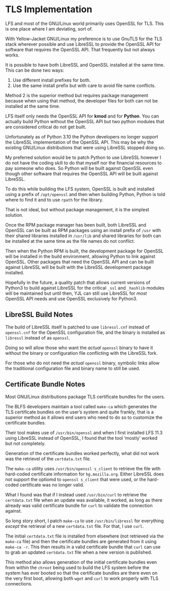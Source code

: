 TLS Implementation
==================

LFS and most of the GNU/Linux world primarily uses OpenSSL for TLS. This is
one place where I am deviating, sort of.

With Yellow-Jacket GNU/Linux my preference is to use GnuTLS for the TLS stack
wherever possible and use LibreSSL to provide the OpenSSL API for software that
requires the OpenSSL API. That frequently but not always works.

It is possible to have both LibreSSL and OpenSSL installed at the same time.
This can be done two ways:

1. Use different install prefixes for both.
2. Use the same install prefix but with care to avoid file name conflicts.

Method 2 is the superior method but requires package management because when
using that method, the developer files for both can not be installed at the same
time.

LFS itself only needs the OpenSSL API for __kmod__ and for __Python__. You can
actually build Python without the OpenSSL API but two python modules that are
considered critical do not get built.

Unfortunately as of Python 3.10 the Python developers no longer support the
LibreSSL implementation of the OpenSSL API. This may be why the existing
GNU/Linux distributions that were using LibreSSL stopped doing so.

My preferred solution would be to patch Python to use LibreSSL however I do not
have the coding skill to do that myself nor the financial resources to pay
someone who does. So Python will be built against OpenSSL even though other
software that requires the OpenSSL API will be built against LibreSSL.

To do this while building the LFS system, OpenSSL is built and installed using
a prefix of `/opt/openssl` and then when building Python, Python is told where
to find it and to use `rpath` for the library.

That is not ideal, but without package management, it is the simplest solution.

Once the RPM package manager has been built, both LibreSSL and OpenSSL can be
built as RPM packages using an install prefix of `/usr` with their shared
libraries installed in `/usr/lib` and shared libraries for both can be installed
at the same time as the file names do not conflict.

Then when the Python RPM is built, the development package for OpenSSL will be
installed in the build environment, allowing Python to link against OpenSSL.
Other packages that need the OpenSSL API and can be built against LibreSSL will
be built with the LibreSSL development package installed.

Hopefully in the future, a quality patch that allows current versions of Python3
to build against LibreSSL for the critical `_ssl` and `_hashlib` modules will be
maintained but until then, YJL can still use LibreSSL for *most* OpenSSL API
needs and use OpenSSL exclusively for Python3.


LibreSSL Build Notes
--------------------

The build of LibreSSL itself is patched to use `libressl.cnf` instead of
`openssl.cnf` for the OpenSSL configuration file, and the binary is
installed as `libressl` instead of as `openssl`.

Doing so will allow those who want the *actual* `openssl` binary to have it
without the binary or configuration file conflicting with the LibreSSL fork.

For those who do not need the *actual* `openssl` binary, symbolic links allow
the traditional configuration file and binary name to still be used.


Certificate Bundle Notes
------------------------

Most GNU/Linux distributions package TLS certificate bundles for the users.

The BLFS developers maintain a tool called `make-ca` which generates the TLS
certificate bundles on the user’s system and quite frankly, that is a superior
method as it allows end users who need to do so to customize the certificate
bundles.

Their tool makes use of `/usr/bin/openssl` and when I first installed LFS 11.3
using LibreSSL instead of OpenSSL, I found that the tool ‘mostly’ worked but not
completely.

Generation of the certificate bundles worked perfectly, what did not work was
the retrievel of the `certdata.txt` file.

The `make-ca` utility uses `/usr/bin/openssl s_client` to retrieve the file with
hard-coded certificate information for `hg.mozilla.org`. Either LibreSSL does
not support the optiomd to `openssl s_client` that were used, or the hard-coded
certificate was no longer valid.

What I found was that if I instead used `/usr/bin/curl` to retrieve the
`certdata.txt` file when an update was available, it worked, as long as there
already was valid certificate bundle for `curl` to validate the connection
against.

So long story short, I patch `make-ca` to use `/usr/bin/libressl` for everything
*except* the retrieval of a new `certdata.txt` file. For that, I use `curl`.

The initial `certdata.txt` file is installed from elsewhere (not retrieved via
the `make-ca` file) and then the certificate bundles are generated from it
using `make-ca -r`. This then results in a valid certificate bundle that `curl`
can use to grab an updated `certdata.txt` file when a new version is published.

This method also allows generation of the initial certificate bundles even from
within the `chroot` being used to build the LFS system before the system has
ever booted so that the certificate bundles are there even on the very first
boot, allowing both `wget` and `curl` to work properly with TLS connections.
